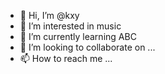 - 👋 Hi, I’m @kxy
- 👀 I’m interested in music
- 🌱 I’m currently learning ABC
- 💞️ I’m looking to collaborate on ...
- 📫 How to reach me ...

<!---
kxy is a ✨ special ✨ repository because its `README.md` (this file) appears on your GitHub profile.
You can click the Preview link to take a look at your changes.
--->
